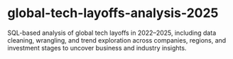 # global-tech-layoffs-analysis-2025
SQL-based analysis of global tech layoffs in 2022–2025, including data cleaning, wrangling, and trend exploration across companies, regions, and investment stages to uncover business and industry insights.
